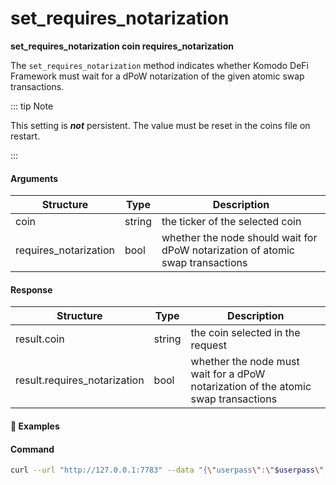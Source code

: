 # set_requires_notarization

**set_requires_notarization coin requires_notarization**

The `set_requires_notarization` method indicates whether Komodo DeFi Framework must wait for a dPoW notarization of the given atomic swap transactions.

::: tip Note

This setting is _**not**_ persistent. The value must be reset in the coins file on restart.

:::

#### Arguments

| Structure             | Type   | Description                                                                    |
| --------------------- | ------ | ------------------------------------------------------------------------------ |
| coin                  | string | the ticker of the selected coin                                                |
| requires_notarization | bool   | whether the node should wait for dPoW notarization of atomic swap transactions |

#### Response

| Structure                    | Type   | Description                                                                        |
| ---------------------------- | ------ | ---------------------------------------------------------------------------------- |
| result.coin                  | string | the coin selected in the request                                                   |
| result.requires_notarization | bool   | whether the node must wait for a dPoW notarization of the atomic swap transactions |

#### :pushpin: Examples

#### Command

```bash
curl --url "http://127.0.0.1:7783" --data "{\"userpass\":\"$userpass\",\"method\":\"set_requires_notarization\",\"coin\":\"RICK\",\"requires_notarization\":true}"
```

<div style="margin-top: 0.5rem;">

<collapse-text hidden title="Response">

#### Response (success)

```json
{
  "result": {
    "coin": "ETOMIC",
    "requires_notarization": true
  }
}
```

</collapse-text>

</div>
